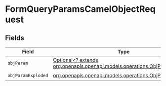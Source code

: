 # FormQueryParamsCamelObjectRequest


## Fields

| Field                                                                                                      | Type                                                                                                       | Required                                                                                                   | Description                                                                                                |
| ---------------------------------------------------------------------------------------------------------- | ---------------------------------------------------------------------------------------------------------- | ---------------------------------------------------------------------------------------------------------- | ---------------------------------------------------------------------------------------------------------- |
| `objParam`                                                                                                 | [Optional<? extends org.openapis.openapi.models.operations.ObjParam>](../../models/operations/ObjParam.md) | :heavy_minus_sign:                                                                                         | N/A                                                                                                        |
| `objParamExploded`                                                                                         | [org.openapis.openapi.models.operations.ObjParamExploded](../../models/operations/ObjParamExploded.md)     | :heavy_check_mark:                                                                                         | N/A                                                                                                        |
